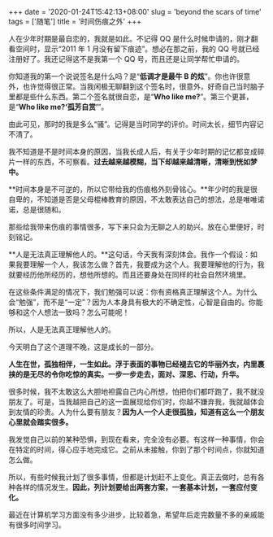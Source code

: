 +++
date = '2020-01-24T15:42:13+08:00'
slug = 'beyond the scars of time'
tags = ['随笔']
title = '时间伤痕之外'
+++

人在少年时期是最自恋的，我就是如此。不记得 QQ 是什么时候申请的，刚才翻看空间时，显示“2011 年 1 月没有留下痕迹”。想必在那之前，我的 QQ 号就已经注册好了。我还记得这不是我第一个 QQ 号，而且还是让同学帮忙申请的。

你知道我的第一个说说签名是什么吗？是“**低调才是最牛 B 的炫**”。你也许很意外，也许觉得很正常。当我闲极无聊翻到这个签名时，很意外，好奇自己当时脑子里都是些什么东西。第二个签名就很自恋，是“**Who like me?**”。第三个更甚，是“**Who like me?‘孤芳自赏’**”。

由此可见，那时的我是多么“骚”。记得是当时同学的评价。时间太长，细节内容记不清了。

我不知道是不是时间本身的原因，当我长成人后，有关于少年时期的记忆都变成碎片一样的东西，不可察看。**过去越来越模糊，当下却越来越清晰，清晰到恍如梦中。**

**时间本身是不可逆的，所以它带给我的伤痕格外刻骨铭心。**年少时的我是很自卑的，不知道是否是父母棍棒教育的原因，不太敢表达自己的想法，总是唯唯诺诺，总是很随和。

那些给我带来伤痕的事情很多，写下来只会为无聊之人的助兴。放在心里便好，时刻铭记。

**人是无法真正理解他人的。**这句话，今天我有深刻体会。我作一个假设：如果我要理解一个人，我该怎么做？首先，我要成为这个人。我要理解他的行为，我就要经历他所经历的，想他所想的。而且还要身处在同样的社会自然环境里。

在这些条件满足的情况下，我们勉强可以说：你有资格真正理解这个人。为什么会“勉强”，而不是“一定”？因为人本身具有极大的不确定性，心智是自由的。你能够和这个人想法一致吗？怎么可能呢！

所以，人是无法真正理解他人的。

今天明白了这个道理不晚，这是成长的一部分。

**人生在世，孤独相伴，一生如此。浮于表面的事物已经褪去它的华丽外衣，内里裹挟的是无尽的令你吃惊的真实。一步一步走去，面对、深思、行动，升华。**

很多时候，我不太敢这么大胆地袒露自己内心所想，怕把你们都吓跑了，我不就没朋友了。可是，当我越把自己的这一面展现给你们时，你越不嫌弃我，我就越体会到友情的珍贵。人为什么要有朋友？**因为人一个人走很孤独，知道有这么一个朋友心里就会踏实很多。**

我发觉自己以前的某种恐惧，到现在看来，完全没有必要。有这样一种事情，你会在特定的时间，得心应手地完成它。之前从未接触，你到了那个时间点，你就知道怎么做。

所以，有些时候我计划了很多事情，但都是计划赶不上变化。真正去做时，总有各种各样的情况发生。**因此，列计划要给出两套方案，一套基本计划，一套应付变化。**

最近在计算机学习方面没有多少进步，比较着急，希望年后走完数量不多的亲戚能有很多时间学习。
